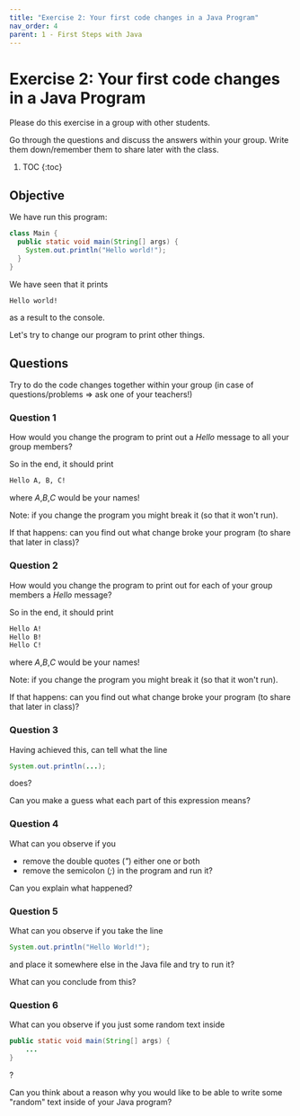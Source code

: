 ```yaml
---
title: "Exercise 2: Your first code changes in a Java Program"
nav_order: 4
parent: 1 - First Steps with Java
---
```


# Exercise 2: Your first code changes in a Java Program
Please do this exercise in a group with other students.

Go through the questions and discuss the answers within your group.
Write them down/remember them to share later with the class.

1. TOC
{:toc}

## Objective
We have run this program:

```java
class Main {
  public static void main(String[] args) {
    System.out.println("Hello world!");
  }
}
```

We have seen that it prints
```bash
Hello world!
```
as a result to the console.

Let's try to change our program to print other things.

## Questions
Try to do the code changes together within your group (in case of questions/problems => ask one of your teachers!)

### Question 1
How would you change the program to print out a _Hello_ message to all your group members?

So in the end, it should print
```bash
Hello A, B, C!
```
where _A_,_B_,_C_ would be your names!

Note: if you change the program you might break it (so that it won't run).

If that happens:
can you find out what change broke your program (to share that later in class)?

### Question 2
How would you change the program to print out for each of your group members a _Hello_ message?

So in the end, it should print
```bash
Hello A!
Hello B!
Hello C!
```
where _A_,_B_,_C_ would be your names!

Note: if you change the program you might break it (so that it won't run).

If that happens:
can you find out what change broke your program (to share that later in class)?

### Question 3
Having achieved this, can tell what the line
```java
System.out.println(...);
```
does?

Can you make a guess what each part of this expression means?

### Question 4
What can you observe if you
* remove the double quotes (*"*) either one or both
* remove the semicolon (*;*)
in the program and run it?

Can you explain what happened?

### Question 5
What can you observe if you take the line
```java
System.out.println("Hello World!");
```
and place it somewhere else in the Java file and try to run it?

What can you conclude from this?

### Question 6
What can you observe if you just some random text inside
```java
public static void main(String[] args) {
    ...
}
```
?

Can you think about a reason why you would like to be able to write some "random" text inside of your Java program?

<!--
## Observations
Given be our program

```java
class Main {
  public static void main(String[] args) {
    System.out.println("Hello world!");
  }
}
```

firstly, if we delete the *double quotes* around _Hello world!_ or delete the semicolon at the end of line 3, our program will not compile anymore.
Instead we see in the console the following message (here for the removed semicolon):
```bash
> javac -classpath .:/run_dir/junit-4.12.jar -d . Main.java
Main.java:3: error: ';' expected
    System.out.println("Hello world!")
                                     ^
1 error
compiler exit status 1
```

Secondly, we change our program by copying the print statement and place it outside the block of the _main_ method:

```java 
class Main {
  public static void main(String[] args) {
    System.out.println("Hello world");
  }

  System.out.println("Hello world");
}
System.out.println("Hello world");
```

our code fails again to compile but this time our error message becomes a little bit more cryptic:
```bash
> javac -classpath .:/run_dir/junit-4.12.jar -d . Main.java
Main.java:6: error: <identifier> expected
  System.out.println("Hello world");
                    ^
Main.java:6: error: illegal start of type
  System.out.println("Hello world");
                     ^
Main.java:8: error: class, interface, or enum expected
System.out.println("Hello world");
^
3 errors
compiler exit status 1
```

Thirdly, if we try and add some random text into our Java code like this:

```java
class Main {

  some random text

  public static void main(String[] args) {

    another random text
    System.out.println("Hello world");
  } 
}
```

our code fails again to compile (and the error message is again kind of cryptic)

## Insights
In this exercise, we have seen
* how to print text to the console
* different ways how our program can break due to a compile error
* some rules we need to follow to write a correct Java program
* how to write comments in Java

### How to print text in Java to the console
As we have done in the exercises, we must use the print statement:

```java
System.out.println("Hello A! Hello B!");
```

If we want our text to be printed in multiple lines, we can use multiple print statements:

```java
System.out.println("Hello A!");
System.out.println("Hello B!");
```

### What is a compile error?
A compile error means that the Java compiler checked our program and found syntax errors, e.g.
* a typo in some keyword
* a missing character like a _double quote_, _bracket_ or a _semicolon_
* a statement or a method wrongly placed

The compiler will print a message to the console which may help us to resolve the error.

Coming back to our example

```java
class Main {
  public static void main(String[] args) {
    System.out.println("Hello world!")
  }
}
```

```bash
> javac -classpath .:/run_dir/junit-4.12.jar -d . Main.java
Main.java:3: error: ';' expected
    System.out.println("Hello world!")
                                     ^
1 error
compiler exit status 1
```

we see that it tells us that it found an error in our file _Main.java_ at line 3.
It actually tells us the correct error: we missed a semicolon.

The other error messages we observed were a little bit harder to understand. 
However this is often the case if the *structure* of our program is wrong which often is caused by
* a missing _curly bracket_ (i.e. one of our blocks is not correctly opened or closed)
* a statement or a method is wrongly placed

### A handful of rules to write a correct Java program

**1. Place all your program statements inside of a method !**

(so far we only have seen the print statement but soon we will learn more)

(for now, just use the _main_ method => but later in the course we will make use of additional methods)

This means that the following example is **wrong**:

```java
class Main {
  public static void main(String[] args) {
    
  }
  System.out.println("Hello world!")
}
```

and this is also **wrong**:
```java
class Main {
  public static void main(String[] args) {
    
  }
}
System.out.println("Hello world!")
```

**2. Place all your methods directly inside of a class!**

(this will become important again later in course when we dive deeper into methods)

This means that the following example is **wrong**:
```java
class Main {
  
}
public static void main(String[] args) {
    System.out.println("Hello world!"); 
}
```

this is also **wrong** (as we placed our _main2_ inside the method _main_ instead of directly inside the class):
```java
class Main {
  public static void main(String[] args) {
    System.out.println("Hello world!"); 

    public static void main2(String[] args) {
      System.out.println("Hello world2"); 
    } 
  } 
}
```

**3. Make sure that every statement ends with a semicolon**

**4. Make sure that for each opening bracket you have a corresponding closing bracket**

### Writing comments in Java

As we have seen, we cannot just write random text in a Java program (as we are required to write correct Java code which is enforced by the Java compiler).

However, there is a case where we actually need to do so: 

if we want to document our code (i.e. write an explanation about, of what it does or how it should be used) directly in our source code file.

Java allows us to use **comments** for this (which is just a way to mark one or multiple lines in your source code file to be ignored)

See the following example which shows how to use comments:

```java
class Main {

  // this is a one line comment, everything in this line will be ignored

  public static void main(String[] args) {
    /* this is a comment,
       that spans multiple lines, everything between the two * is ignored

       Note: this means that even if we write valid Java code 
       inside a comment, that will also be ignored:

       System.out.println("This will not be printed!")
    */
    System.out.println("Hello world!"); 
  } 
}
```
-->